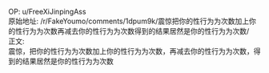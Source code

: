 
OP: u/FreeXiJinpingAss  
原始地址: /r/FakeYoumo/comments/1dpum9k/震惊把你的性行为为次数加上你的性行为为次数再减去你的性行为为次数得到的结果居然是你的性行为为次数/  
正文:  
震惊，把你的性行为为次数加上你的性行为为次数，再减去你的性行为为次数，得到的结果居然是你的性行为为次数  

